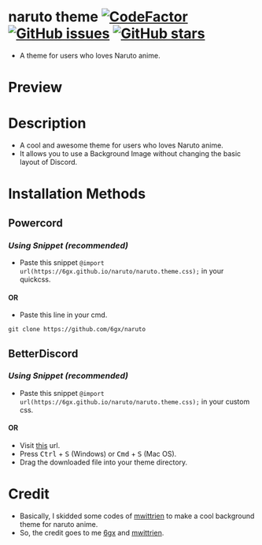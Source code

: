 # naruto theme [![CodeFactor](https://www.codefactor.io/repository/github/6gx/naruto/badge)](https://www.codefactor.io/repository/github/6gx/naruto) [![GitHub issues](https://img.shields.io/github/issues/6gx/naruto?style=flat)](https://github.com/6gx/naruto/issues) [![GitHub stars](https://img.shields.io/github/stars/6gx/naruto?style=flat)](https://github.com/6gx/naruto/stargazers)
- A theme for users who loves Naruto anime.

# Preview

# Description
- A cool and awesome theme for users who loves Naruto anime.
- It allows you to use a Background Image without changing the basic layout of Discord.

# Installation Methods

## Powercord
### ___Using Snippet (recommended)___
- Paste this snippet `@import url(https://6gx.github.io/naruto/naruto.theme.css);` in your quickcss.
#### ____OR____
- Paste this line in your cmd.
```
git clone https://github.com/6gx/naruto
```

## BetterDiscord
### ___Using Snippet (recommended)___
- Paste this snippet `@import url(https://6gx.github.io/naruto/naruto.theme.css);` in your custom css.
#### ____OR____
- Visit [this](https://raw.githubusercontent.com/6gx/naruto/main/naruto.theme.css) url.
- Press <kbd>Ctrl</kbd> + <kbd>S</kbd> (Windows) or <kbd>Cmd</kbd> + <kbd>S</kbd> (Mac OS).
- Drag the downloaded file into your theme directory.

# Credit
- Basically, I skidded some codes of [mwittrien](https://github.com/mwittrien) to make a cool background theme for naruto anime.
- So, the credit goes to me [6gx](https://github.com/6gx) and [mwittrien](https://github.com/mwittrien).
